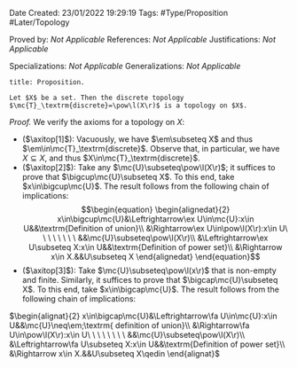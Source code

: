 <div class="topSpace"></div>

Date Created: 23/01/2022 19:29:19
Tags: #Type/Proposition #Later/Topology

Proved by: <i>Not Applicable</i>
References: <i>Not Applicable</i>
Justifications: <i>Not Applicable</i>

Specializations: <i>Not Applicable</i>
Generalizations: <i>Not Applicable</i>

``` ad-Proposition
title: Proposition.

Let $X$ be a set. Then the discrete topology $\mc{T}_\textrm{discrete}=\pow\l(X\r)$ is a topology on $X$.

```

<i>Proof.</i> We verify the axioms for a topology on $X$:
* ($\axitop[1]$): Vacuously, we have $\em\subseteq X$ and thus $\em\in\mc{T}_\textrm{discrete}$. Observe that, in particular, we have $X\subseteq X$, and thus $X\in\mc{T}_\textrm{discrete}$.
* ($\axitop[2]$): Take any $\mc{U}\subseteq\pow\l(X\r)$; it suffices to prove that $\bigcup\mc{U}\subseteq X$. To this end, take $x\in\bigcup\mc{U}$. The result follows from the following chain of implications:
$$\begin{equation}
    \begin{alignedat}{2}
        x\in\bigcup\mc{U}&\Leftrightarrow\ex U\in\mc{U}:x\in U&&\textrm{Definition of union}\\
        &\Rightarrow\ex U\in\pow\l(X\r):x\in U\ \ \ \ \ \ \ \ &&\mc{U}\subseteq\pow\l(X\r)\\
        &\Leftrightarrow\ex U\subseteq X:x\in U&&\textrm{Definition of power set}\\
        &\Rightarrow x\in X.&&U\subseteq X
    \end{alignedat}
\end{equation}$$
* ($\axitop[3]$): Take $\mc{U}\subseteq\pow\l(x\r)$ that is non-empty and finite. Similarly, it suffices to prove that $\bigcap\mc{U}\subseteq X$. To this end, take $x\in\bigcap\mc{U}$. The result follows from the following chain of implications:

$\begin{alignat}{2}
    x\in\bigcap\mc{U}&\Leftrightarrow\fa U\in\mc{U}:x\in U&&\mc{U}\neq\em;\textrm{ definition of union}\\
    &\Rightarrow\fa U\in\pow\l(X\r):x\in U\ \ \ \ \ \ \ \ &&\mc{U}\subseteq\pow\l(X\r)\\
    &\Leftrightarrow\fa U\subseteq X:x\in U&&\textrm{Definition of power set}\\
    &\Rightarrow x\in X.&&U\subseteq X\qedin
\end{alignat}$
